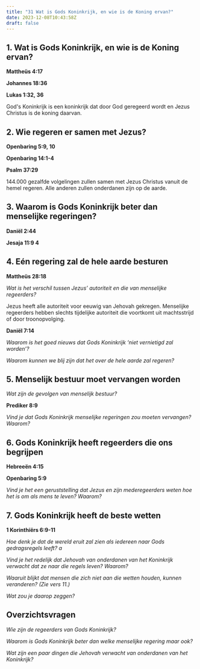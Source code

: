```yaml
---
title: "31 Wat is Gods Koninkrijk, en wie is de Koning ervan?"
date: 2023-12-08T10:43:58Z
draft: false
---
```


## 1. Wat is Gods Koninkrijk, en wie is de Koning ervan?

**Mattheüs 4:17**

**Johannes 18:36**

**Lukas 1:32, 36**

God's Koninkrijk is een koninkrijk dat door God geregeerd wordt en Jezus Christus is de koning daarvan.

## 2. Wie regeren er samen met Jezus?

**Openbaring 5:9, 10**

**Openbaring 14:1-4**

**Psalm 37:29**

144.000 gezalfde volgelingen zullen samen met Jezus Christus vanuit de hemel regeren. Alle anderen zullen onderdanen
zijn op de aarde.

## 3. Waarom is Gods Koninkrijk beter dan menselijke regeringen?

**Daniël 2:44**

**Jesaja 11:9 4**

## 4. Eén regering zal de hele aarde besturen

**Mattheüs 28:18**

_Wat is het verschil tussen Jezus’ autoriteit en die van menselijke regeerders?_

Jezus heeft alle autoriteit voor eeuwig van Jehovah gekregen. Menselijke regeerders hebben slechts tijdelijke autoriteit die
voortkomt uit machtsstrijd of door troonopvolging.

**Daniël 7:14**

_Waarom is het goed nieuws dat Gods Koninkrijk ‘niet vernietigd zal worden’?_

_Waarom kunnen we blij zijn dat het over de hele aarde zal regeren?_

## 5. Menselijk bestuur moet vervangen worden

_Wat zijn de gevolgen van menselijk bestuur?_

**Prediker 8:9**

_Vind je dat Gods Koninkrijk menselijke regeringen zou moeten vervangen? Waarom?_

## 6. Gods Koninkrijk heeft regeerders die ons begrijpen

**Hebreeën 4:15**

**Openbaring 5:9**

_Vind je het een geruststelling dat Jezus en zijn mederegeerders weten hoe het is om als mens te leven? Waarom?_

## 7. Gods Koninkrijk heeft de beste wetten

**1 Korinthiërs 6:9-11**

_Hoe denk je dat de wereld eruit zal zien als iedereen naar Gods gedragsregels leeft? a_

_Vind je het redelijk dat Jehovah van onderdanen van het Koninkrijk verwacht dat ze naar die regels leven? Waarom?_

_Waaruit blijkt dat mensen die zich niet aan die wetten houden, kunnen veranderen? (Zie vers 11.)_

_Wat zou je daarop zeggen?_

## Overzichtsvragen

_Wie zijn de regeerders van Gods Koninkrijk?_

_Waarom is Gods Koninkrijk beter dan welke menselijke regering maar ook?_

_Wat zijn een paar dingen die Jehovah verwacht van onderdanen van het Koninkrijk?_
